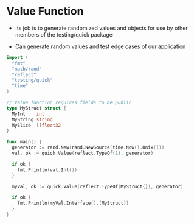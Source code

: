 # Value Function

- Its job is to generate randomized values and objects for use by other members
  of the testing/quick package

- Can generate random values and test edge cases of our application


```go
import (
  "fmt"
  "math/rand"
  "reflect"
  "testing/quick"
  "time"
)

// Value function requires fields to be public
type MyStruct struct {
  MyInt    int
  MyString string
  MySlice  []float32
}

func main() {
  generator := rand.New(rand.NewSource(time.Now().Unix()))
  val, ok := quick.Value(reflect.TypeOf(1), generator)

  if ok {
    fmt.Println(val.Int())
  }

  myVal, ok := quick.Value(reflect.TypeOf(MyStruct{}), generator)

  if ok {
    fmt.Println(myVal.Interface().(MyStruct))
  }
}
```
